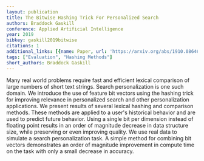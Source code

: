 ```yaml
---
layout: publication
title: The Bitwise Hashing Trick For Personalized Search
authors: Braddock Gaskill
conference: Applied Artificial Intelligence
year: 2019
bibkey: gaskill2019bitwise
citations: 1
additional_links: [{name: Paper, url: 'https://arxiv.org/abs/1910.08646'}]
tags: ["Evaluation", "Hashing Methods"]
short_authors: Braddock Gaskill
---
```

Many real world problems require fast and efficient lexical comparison of
large numbers of short text strings. Search personalization is one such domain.
We introduce the use of feature bit vectors using the hashing trick for
improving relevance in personalized search and other personalization
applications. We present results of several lexical hashing and comparison
methods. These methods are applied to a user's historical behavior and are used
to predict future behavior. Using a single bit per dimension instead of
floating point results in an order of magnitude decrease in data structure
size, while preserving or even improving quality. We use real data to simulate
a search personalization task. A simple method for combining bit vectors
demonstrates an order of magnitude improvement in compute time on the task with
only a small decrease in accuracy.